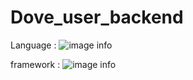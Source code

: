 # Dove_user_backend

Language : ![image info](https://miro.medium.com/max/770/1*J76LX5mvMD-bP1qCj8PQpA.png)

framework : ![image info](https://spring.io/images/spring-logo-9146a4d3298760c2e7e49595184e1975.svg)
